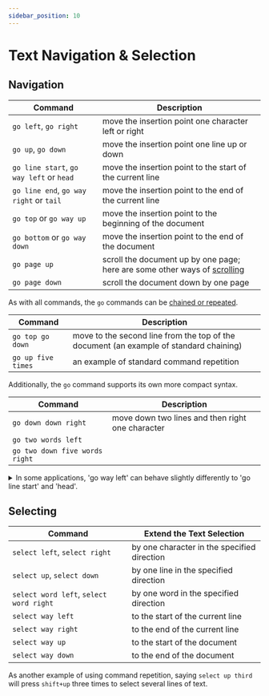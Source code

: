 ```yaml
---
sidebar_position: 10
---
```


# Text Navigation & Selection

## Navigation

| Command                                  | Description                                                                                            |
| ---------------------------------------- | ------------------------------------------------------------------------------------------------------ |
| `go left`, `go right`                    | move the insertion point one character left or right                                                   |
| `go up`, `go down`                       | move the insertion point one line up or down                                                           |
| `go line start`, `go way left` or `head` | move the insertion point to the start of the current line                                              |
| `go line end`, `go way right` or `tail`  | move the insertion point to the end of the current line                                                |
| `go top` or `go way up`                  | move the insertion point to the beginning of the document                                              |
| `go bottom` or `go way down`             | move the insertion point to the end of the document                                                    |
| `go page up`                             | scroll the document up by one page; here are some other ways of [scrolling](./pc-control.md#scrolling) |
| `go page down`                           | scroll the document down by one page                                                                   |

As with all commands, the `go` commands can be [chained or repeated](./command_mode.md#chaining-and-repeating-commands).

| Command            | Description                                                                            |
| ------------------ | -------------------------------------------------------------------------------------- |
| `go top go down`   | move to the second line from the top of the document (an example of standard chaining) |
| `go up five times` | an example of standard command repetition                                              |

Additionally, the `go` command supports its own more compact syntax.

| Command                        | Description                                      |
| ------------------------------ | ------------------------------------------------ |
| `go down down right`           | move down two lines and then right one character |
| `go two words left`            |                                                  |
| `go two down five words right` |                                                  |

<details>
  <summary>In some applications, 'go way left' can behave slightly differently to  'go line start' and 'head'.</summary>
    <p>In some applications, 'go way left' can behave slightly differently to  'go line start' and 'head'.</p>
    <p>For example in 'vscode', with the following text:</p>

    <img src="/img/command_mode/insertion_points_on_line.png/"
        alt="screenshot of text within VSCode"
    />

    <p>If the insertion point is at (3), saying 'go line start' will move the insertion point to (2),
    whilst saying 'go way left' will move it to (1)</p>

</details>

## Selecting

| Command                                 | Extend the Text Selection                   |
| --------------------------------------- | ------------------------------------------- |
| `select left`, `select right`           | by one character in the specified direction |
| `select up`, `select down`              | by one line in the specified direction      |
| `select word left`, `select word right` | by one word in the specified direction      |
| `select way left`                       | to the start of the current line            |
| `select way right`                      | to the end of the current line              |
| `select way up`                         | to the start of the document                |
| `select way down`                       | to the end of the document                  |

As another example of using command repetition, saying `select up third` will press `shift+up` three times to select several lines of text.
